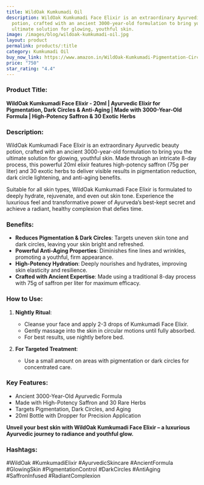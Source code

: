 ```yaml
---
title: WildOak Kumkumadi Oil
description: WildOak Kumkumadi Face Elixir is an extraordinary Ayurvedic beauty
  potion, crafted with an ancient 3000-year-old formulation to bring you the
  ultimate solution for glowing, youthful skin.
image: /images/blog/wildoak-kumkumadi-oil.jpg
layout: product
permalink: products/:title
category: Kumkumadi Oil
buy_now_link: https://www.amazon.in/WildOak-Kumkumadi-Pigmentation-Circles-Formulation/dp/B0CV5R6TTW/ref=sr_1_23_sspa?crid=18A5C0Q4K6NJM&tag=m0150-21
price: "750"
star_rating: "4.4"
---
```

### Product Title:
**WildOak Kumkumadi Face Elixir - 20ml | Ayurvedic Elixir for Pigmentation, Dark Circles & Anti-Aging | Made with 3000-Year-Old Formula | High-Potency Saffron & 30 Exotic Herbs**

### Description:
WildOak Kumkumadi Face Elixir is an extraordinary Ayurvedic beauty potion, crafted with an ancient 3000-year-old formulation to bring you the ultimate solution for glowing, youthful skin. Made through an intricate 8-day process, this powerful 20ml elixir features high-potency saffron (75g per liter) and 30 exotic herbs to deliver visible results in pigmentation reduction, dark circle lightening, and anti-aging benefits.

Suitable for all skin types, WildOak Kumkumadi Face Elixir is formulated to deeply hydrate, rejuvenate, and even out skin tone. Experience the luxurious feel and transformative power of Ayurveda’s best-kept secret and achieve a radiant, healthy complexion that defies time.

### Benefits:
- **Reduces Pigmentation & Dark Circles**: Targets uneven skin tone and dark circles, leaving your skin bright and refreshed.
- **Powerful Anti-Aging Properties**: Diminishes fine lines and wrinkles, promoting a youthful, firm appearance.
- **High-Potency Hydration**: Deeply nourishes and hydrates, improving skin elasticity and resilience.
- **Crafted with Ancient Expertise**: Made using a traditional 8-day process with 75g of saffron per liter for maximum efficacy.

### How to Use:
1. **Nightly Ritual**:
   - Cleanse your face and apply 2-3 drops of Kumkumadi Face Elixir.
   - Gently massage into the skin in circular motions until fully absorbed.
   - For best results, use nightly before bed.

2. **For Targeted Treatment**:
   - Use a small amount on areas with pigmentation or dark circles for concentrated care.

### Key Features:
- Ancient 3000-Year-Old Ayurvedic Formula
- Made with High-Potency Saffron and 30 Rare Herbs
- Targets Pigmentation, Dark Circles, and Aging
- 20ml Bottle with Dropper for Precision Application

**Unveil your best skin with WildOak Kumkumadi Face Elixir – a luxurious Ayurvedic journey to radiance and youthful glow.**

### Hashtags:
#WildOak #KumkumadiElixir #AyurvedicSkincare #AncientFormula #GlowingSkin #PigmentationControl #DarkCircles #AntiAging #SaffronInfused #RadiantComplexion
